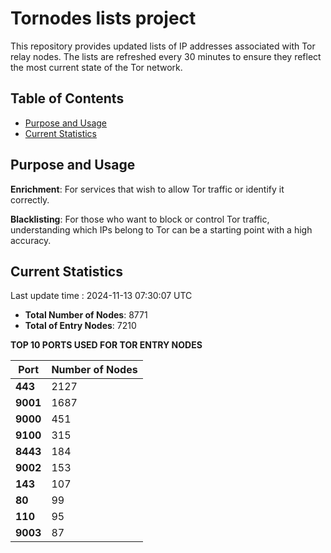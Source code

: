# Tornodes lists project

This repository provides updated lists of IP addresses associated with Tor relay nodes. The lists are refreshed every 30 minutes to ensure they reflect the most current state of the Tor network.

## Table of Contents

- [Purpose and Usage](#purpose-and-usage)
- [Current Statistics](#current-statistics)


## Purpose and Usage

**Enrichment**: For services that wish to allow Tor traffic or identify it correctly.

**Blacklisting**: For those who want to block or control Tor traffic, understanding which IPs belong to Tor can be a starting point with a high accuracy.

## Current Statistics

Last update time : 2024-11-13 07:30:07 UTC

- **Total Number of Nodes**: 8771
- **Total of Entry Nodes**: 7210

**TOP 10 PORTS USED FOR TOR ENTRY NODES**

| **Port** | **Number of Nodes** |
|------|-----------------|
| **443**   | 2127  |
| **9001**   | 1687  |
| **9000**   | 451  |
| **9100**   | 315  |
| **8443**   | 184  |
| **9002**   | 153  |
| **143**   | 107  |
| **80**   | 99  |
| **110**   | 95  |
| **9003**   | 87  |

